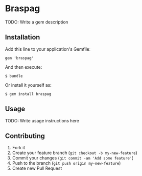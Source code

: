 # Braspag

TODO: Write a gem description

## Installation

Add this line to your application's Gemfile:

    gem 'braspag'

And then execute:

    $ bundle

Or install it yourself as:

    $ gem install braspag

## Usage

TODO: Write usage instructions here

## Contributing

1. Fork it
2. Create your feature branch (`git checkout -b my-new-feature`)
3. Commit your changes (`git commit -am 'Add some feature'`)
4. Push to the branch (`git push origin my-new-feature`)
5. Create new Pull Request
